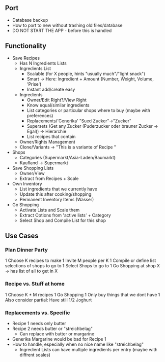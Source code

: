 ## Port

* Database backup
* How to port to new without trashing old files/database
* DO NOT START THE APP - before this is handled

## Functionality

* Save Recipes
    * Has N Ingredients Lists
    * Ingredients List
        * Scalable (for X people, hints "usually much"/"light snack")
        * Smart ->  Here: Ingredient + Amount (Number, Weight, Volume, 'Prise')
        * Instant add/create easy
    * Ingredients
        * Owner/Edit Right?/View Right
        * Know equal/similar ingredients
        * List categories or particular shops where to buy (maybe with preferences)
        * Replacements/'Generika'   "Sued Zucker"->"Zucker"
        * Supersets (Get any Zucker (Puderzucker oder brauner Zucker -> Egal)) -> Hierarchie
        * List recipes that contain
    * Owner/Rights Management
    * Clone/Variants -> "This is a variante of Recipe <Click>"
* Shops
    * Categories (Supermarkt/Asia-Laden/Baumarkt)
    * Kaufland -> Supermarkt
* Save Shopping Lists
    * Owner/View
    * Extract from Recipes + Scale
* Own Inventory
    * List ingredients that we currently have
    * Update this after cooking/shopping
    * Permanent Inventory Items (Wasser)
* Go Shopping
    * Activate Lists and Scale them
    * Extract Options from 'active lists' + Category
    * Select Shop and Compile List for this shop

## Use Cases

### Plan Dinner Party
1 Choose K recipes to make
1 Invite M people per K
1 Compile or define list selections of shops to go to
1 Select Shops to go to
1 Go Shopping at shop X -> has list of all to get in X

### Recipe vs. Stuff at home
1 Choose K * M recipes
1 Go Shopping
1 Only buy things that we dont have
1 Also consider partial: Have still 1/2 Joghurt

### Replacements vs. Specific
* Recipe 1 needs only butter
* Recipe 2 needs butter or "streichbelag"
    * Can replace with butter or margarine
* Generika Margarine would be bad for Recipe 1
* How to handle, especially when no nice name like "streichbelag"
    * Ingredient Lists can have multiple ingredients per entry (maybe with diffrent scales)

